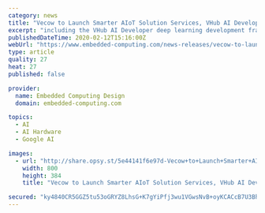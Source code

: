 ```yaml
---
category: news
title: "Vecow to Launch Smarter AIoT Solution Services, VHub AI Developer Framework at Embedded World 2020"
excerpt: "including the VHub AI Developer deep learning development framework and AI Computing Series platforms such as the workstation-grade ECX-1000/1200/1400 series fanless systems, GPC-1000 series GPU computing system, and the highly rugged and reliable IVH-9204MX ICY In-vehicle Embedded System and RMS-1000 rackmount system. Vecow’s AI Solution ..."
publishedDateTime: 2020-02-12T15:16:00Z
webUrl: "https://www.embedded-computing.com/news-releases/vecow-to-launch-smarter-aiot-solution-services-vhub-ai-developer-framework-at-embedded-world-2020"
type: article
quality: 27
heat: 27
published: false

provider:
  name: Embedded Computing Design
  domain: embedded-computing.com

topics:
  - AI
  - AI Hardware
  - Google AI

images:
  - url: "http://share.opsy.st/5e44141f6e97d-Vecow+to+Launch+Smarter+AIoT+Solution+Services+at+EW2020.jpg"
    width: 800
    height: 384
    title: "Vecow to Launch Smarter AIoT Solution Services, VHub AI Developer Framework at Embedded World 2020"

secured: "ky4840CR5GGZ5tu53oGRYZ8LhsG+K7gYiPfj3wu1VGwsNvB+oyKCACcB7U3BhpI04sdVtvwslF8gxY9Q5a4ZtdJedtHKwFZWEqiZK7CiVxn8xUt1PLB8JFiVSmyC+Cxh//fHVPaNzjFFStGxLK7ZRHAuh1/daHUnOD+FiC2cGIf7ulqmTFjRKL1uTL7CSUnyw6mWxAa2qI73vs5KuGXKeX/EjVcNCaMIPCpOxZhg8V1xpC0Yjoa6D273zQJisDibQVJa4l7uuOPpaMg8LPLiCY4YESlu+Gg+B0LxTRkaqMFkTYOE9QI0utsZbg8dvzik;CRf9LOtyRWp70qV6Nb+lPw=="
---
```


